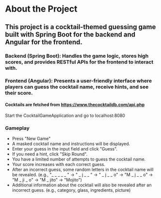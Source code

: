 # About the Project
## This project is a cocktail-themed guessing game built with Spring Boot for the backend and Angular for the frontend.

### Backend (Spring Boot): Handles the game logic, stores high scores, and provides RESTful APIs for the frontend to interact with.
### Frontend (Angular): Presents a user-friendly interface where players can guess the cocktail name, receive hints, and see their score.

#### Cocktails are fetched from https://www.thecocktaildb.com/api.php

Start the CocktailGameApplication and go to localhost:8080

### Gameplay
- Press "New Game"
- A masked cocktail name and instructions will be displayed.
- Enter your guess in the input field and click "Guess".
- If you need a hint, click "Skip Round".
- You have a limited number of attempts to guess the cocktail name.
- Your score increases with each correct guess.
- After an incorrect guess, some random letters in the cocktail name will be revealed. (e.g., "_ _ _ _ _ " -> " _ j _ _ " -> " _ j _ _ o" -> "M _ j _ _ o" -> "M _ ji _ o" -> "M _ jito" -> "Mojito")
- Additional information about the cocktail will also be revealed after an incorrect guess. (e.g., category, glass, ingredients, picture)

